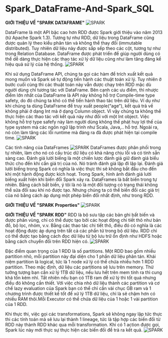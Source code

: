 # Spark_DataFrame-And-Spark_SQL

**GIỚI THIỆU VỀ "SPARK DATAFRAME"**
![SPARK](https://cdn.educba.com/academy/wp-content/uploads/2019/08/Spark-DataFrame.png)

DataFrame là một API bậc cao hơn RDD được Spark giới thiệu vào năm 2013 (từ Apache Spark 1.3). Tương tự như RDD, dữ liệu trong DataFrame cũng được quản lý theo kiểu phân tán và không thể thay đổi (immutable distributed). Tuy nhiên dữ liệu này được sắp sếp theo các cột, tương tự như trong Relation Database. DataFrame được phát triển để giúp người dùng có thể dễ dàng thực hiện các thao tác xử lý dữ liệu cũng như làm tăng đáng kể hiệu quả sử lý của hệ thống.
![SPARK](https://scala-phase.org/talks/rdds-dataframes-datasets-2016-06-16/images/dataframe-performance.png)

Khi sử dụng DataFrame API, chúng ta gọi các hàm để trích xuất kết quả mong muốn và Spark sẽ tự động tiến hành các thuật toán xử lý. Tuy nhiên ở bước cuối cùng thì các thuật toán này vẫn được chạy trên RDD mặc dù người dùng chỉ tương tác với DataFrame. Bên cạnh các ưu điểm, thì nhược điểm lớn nhất của DataFrame là API này không hỗ trợ Compile-time type safety, do đó chúng ta khó có thể tiến hành thao tác trên dữ liệu. Ví dụ như khi chúng ta dùng DataFrame để truy xuất people(“age”), kết quả trả về không phải ở dạng Int mà ở dạng Column object. Vì vậy chúng ta không thể thực hiện các thao tác với kết quả này như đối với một Int object. Việc không hỗ trợ type safefy này làm người dùng không thể phát huy lợi thế của type system mà các ngôn ngữ lập trình như Scala, Java,.. hỗ trợ. Ngoài ra, nó còn làm tăng các lỗi runtime mà đáng ra đã được phát hiện tại compile time.
![SPARK](http://itechseeker.com/wp-content/uploads/2018/12/img_5c11b6c1b379b.png)

Các tính năng của DataFrames
![SPARK](https://cdn.helpex.vn/upload/2019/2/19/ar/04-21-36-927-3156016a-bdfd-49ab-b9b1-a6878a618ac1.jpg)
DataFrames được phân phối trong tự nhiên, làm cho nó có cấu trúc dữ liệu có khả năng chịu lỗi và có tính sẵn sàng cao.
Đánh giá lười biếng là một chiến lược đánh giá giữ đánh giá biểu thức cho đến khi cần giá trị của nó. Nó tránh đánh giá lặp đi lặp lại. Đánh giá lười biếng trong Spark có nghĩa là việc thực thi sẽ không bắt đầu cho đến khi một hành động được kích hoạt. Trong Spark, hình ảnh đánh giá lười biếng xuất hiện khi biến đổi Spark xảy ra.
DataFrames là bất biến trong tự nhiên. Bằng cách bất biến, ý tôi là nó là một đối tượng có trạng thái không thể sửa đổi sau khi nó được tạo. Nhưng chúng ta có thể biến đổi các giá trị của nó bằng cách áp dụng một phép biến đổi nhất định, như trong RDD.


**GIỚI THIỆU VỀ "SPARK Properties"**
![SPARK](https://scontent-sin6-1.xx.fbcdn.net/v/t1.0-9/93971819_2568476270051945_7305492388401643520_n.jpg?_nc_cat=109&ccb=2&_nc_sid=32a93c&_nc_ohc=qDQ-As4u5eQAX8xUDhF&_nc_ht=scontent-sin6-1.xx&oh=033e391502eee463a03dc4d5f899a8a1&oe=603B94D4)

**GIỚI THIỆU VỀ "SPARK RDD"**
RDD là bộ sưu tập các bản ghi bất biến và được phân vùng, chỉ có thể được tạo bởi các hoạt động chi tiết thô như bản đồ, bộ lọc, nhóm, v.v. Bằng các thao tác chi tiết thô, điều đó có nghĩa là các hoạt động được áp dụng trên tất cả các phần tử trong bộ dữ liệu. RDD chỉ có thể được tạo bằng cách đọc dữ liệu từ bộ lưu trữ ổn định như HDFS hoặc bằng cách chuyển đổi trên RDD hiện có.
![SPARK](https://scontent-sin6-2.xx.fbcdn.net/v/t1.0-9/93049505_2568474116718827_523214101409693696_n.jpg?_nc_cat=103&ccb=2&_nc_sid=32a93c&_nc_ohc=p4Pk_vBHKKsAX9hYsWy&_nc_ht=scontent-sin6-2.xx&oh=a76b7659bdadf5ca69a67e1886e71c7b&oe=603D39D4)

Đặc điểm quan trọng của 1 RDD là số partitions. Một RDD bao gồm nhiều partition nhỏ, mỗi partition này đại diện cho 1 phần dữ liệu phân tán. Khái niệm partition là logical, tức là 1 node xử lý có thể chứa nhiều hơn 1 RDD partition. Theo mặc định, dữ liệu các partitions sẽ lưu trên memory. Thử tưởng tượng bạn cần xử lý 1TB dữ liệu, nếu lưu hết trên mem tính ra thì cung khá tốn kém nhỉ. Tất nhiên nếu bạn có 1TB ram để xử lý thì tốt quá nhưng điều đó không cần thiết. Với việc chia nhỏ dữ liệu thành các partition và cơ chế lazy evaluation của Spark bạn có thể chỉ cần vài chục GB ram và 1 chương trình được thiết kế tốt để xử lý 1TB dữ liệu, chỉ là sẽ chậm hơn có nhiều RAM thôi.Mỗi Executor có thể chứa dữ liệu của 1 hoặc 1 vài partition của 1 RDD. 

Khi thực thi, việc gọi các transformations, Spark sẽ không ngay lập tức thực thi các tính toán mà sẽ lưu lại thành 1 lineage, tức là tập hợp các biến đổi từ RDD này thành RDD khác qua mỗi transformation. Khi có 1 action được gọi, Spark lúc này mới thực sự thực hiện các biến đổi để trả ra kết quả.
![SPARK](https://scontent-sin6-1.xx.fbcdn.net/v/t1.0-9/93971819_2568476270051945_7305492388401643520_n.jpg?_nc_cat=109&ccb=2&_nc_sid=32a93c&_nc_ohc=qDQ-As4u5eQAX8xUDhF&_nc_ht=scontent-sin6-1.xx&oh=033e391502eee463a03dc4d5f899a8a1&oe=603B94D4)
